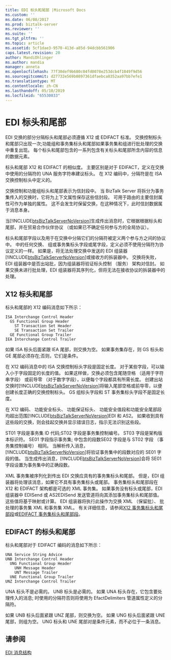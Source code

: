 ```yaml
---
title: EDI 标头和尾部 |Microsoft Docs
ms.custom: ''
ms.date: 06/08/2017
ms.prod: biztalk-server
ms.reviewer: ''
ms.suite: ''
ms.tgt_pltfrm: ''
ms.topic: article
ms.assetid: 5cf1dae3-9570-413d-a85d-94dcbb561906
caps.latest.revision: 20
author: MandiOhlinger
ms.author: mandia
manager: anneta
ms.openlocfilehash: 77f30def9b680c04fd0078e253dcb4f1049f9d56
ms.sourcegitcommit: d27732e569b0897361dfaebca8352aa97bb7efe1
ms.translationtype: MT
ms.contentlocale: zh-CN
ms.lasthandoff: 05/10/2019
ms.locfileid: "65530833"
---
```

# <a name="edi-headers-and-trailers"></a>EDI 标头和尾部
EDI 交换的部分分隔标头和尾部必须遵循 X12 或 EDIFACT 标准。 交换控制标头和尾部只出现一次;功能组和事务集标头和尾部如果事务集和组进行批处理的交换中重复出现。 每个标头和尾部包含的一系列包含有关标头和尾部所含内容的信息的数据元素。  
  
 标头和尾部 X12 和 EDIFACT 的相似度。 主要区别是对于 EDIFACT，定义在交换中使用的分隔符的 UNA 服务字符串建议标头。 在 X12 编码中，分隔符是在 ISA 交换控制标头中定义的。  
  
 交换控制和功能组标头和尾部表示为信封段中。 当 BizTalk Server 将拆分为事务集传入的交换时，它将为上下文属性保存这些信封段。 可用于路由的主要信封属性可作为单独的属性。 这不会发生时保留交换，在这种情况下，此时信封数据属于消息本身。  
  
 当[!INCLUDE[btsBizTalkServerNoVersion](../includes/btsbiztalkservernoversion-md.md)]生成传出消息时，它根据根据标头和尾部，并在贸易合作伙伴协议 （或如果已不确定任何参与方的全局协议）。  
  
 标头和尾部字段以及用于在交换中分隔它们的分隔符被定义两个参与方之间的协议中。 中的任何交换、 组或事务集标头字段或尾字段，定义必须不使用分隔符为协议定义的一样。 如果是，将无法处理交换中发送的 EDI 组装器[!INCLUDE[btsBizTalkServerNoVersion](../includes/btsbiztalkservernoversion-md.md)]或接收方的拆装器中。 交换将失败，EDI 组装器中是否出站批，因为组装器将验证标头控制 （服务） 架构对信封。 如果交换未进行批处理，EDI 组装器将其序列化，但将无法在接收协议的拆装器中的处理。  
  
## <a name="x12-headers-and-trailers"></a>X12 标头和尾部  
 标头和尾部的 X12 编码消息如下所示：  
  
```  
ISA Interchange Control Header  
  GS Functional Group Header  
    ST Transaction Set Header  
    SE Transaction Set Trailer  
  GE Functional Group Trailer  
IEA Interchange Control Trailer  
```  
  
 如果 ISA 标头后面紧跟 IEA 尾部，则交换为空。 如果事务集存在，则 GS 标头和 GE 尾部必须存在;否则，它们是条件。  
  
 在 X12 编码消息中的 ISA 交换控制标头字段是固定长度。 对于某些字段，可以输入小于字段固定的长度的值。 如果这样做，交换必须包含尾随空格 （适用于字符串字段） 或前导零 （对于数字字段），以便每个字段都具有所需长度。 创建出站交换时[!INCLUDE[btsBizTalkServerNoVersion](../includes/btsbiztalkservernoversion-md.md)]将输入尾部空格或前导零，以便创建长度正确的交换控制标头。 GS 组标头字段和 ST 事务集标头字段不是固定长度。  
  
 在 X12 编码、 功能安全标头、 功能保证标头、 功能安全值段和功能安全尾部段均超出范围[!INCLUDE[btsBizTalkServerNoVersion](../includes/btsbiztalkservernoversion-md.md)]EDI 和 AS2。 如果收到具有这些段的交换，则会挂起交换并显示错误日志，指示无法识别这些段。  
  
 ST01 字段是事务集 ID 代码;ST02 字段是事务集控制编号。 ST03 字段是架构版本标识符。 SE01 字段指示事务集; 中包含的段数SE02 字段是与 ST02 字段 （事务集控制编号） 相同。 当解析传入消息，[!INCLUDE[btsBizTalkServerNoVersion](../includes/btsbiztalkservernoversion-md.md)]将验证事务集中的段数对应的 SE01 字段的值。 当生成传出消息，[!INCLUDE[btsBizTalkServerNoVersion](../includes/btsbiztalkservernoversion-md.md)]会将 SE01 字段设置为事务集中的正确段数。  
  
 XML 事务集被序列化到传出 EDI 交换应具有的事务集标头和尾部。 但是，EDI 组装器将处理该消息，如果它不具有事务集标头或尾部。 事务集标头和尾部段在 X12 和 EDIFACT 架构都是可选的 XML 事务集。 如果事务没有标头或尾部，EDI 组装器中 EDISend 或 AS2EDISend 发送管道将向其添加事务集标头和尾部值。 这些值将基于映射或计算。 EDI 组装器将执行此操作为交换 XML （保留批）、 批处理的事务集 XML 和事务集 XML。 有关详细信息，请参阅[X12 事务集标头和尾部段](../core/how-the-edi-assembler-works.md#BKMK_X12)或[EDIFACT 事务集标头和尾部段](../core/how-the-edi-assembler-works.md#BKMK_EDIFACT)。  
  
## <a name="edifact-headers-and-trailers"></a>EDIFACT 的标头和尾部  
 标头和尾部对于 EDIFACT 编码的消息如下所示：  
  
```  
UNA Service String Advice  
UNB Interchange Control Header  
  UNG Functional Group Header  
    UNH Message Header  
    UNT Message Trailer  
  UNE Functional Group Trailer  
UNZ Interchange Control Trailer  
```  
  
 UNA 标头不是必需的。 UNB 标头是必需的。 如果 UNA 标头存在，它包含要处理传入的消息; 时使用的分隔符否则将使用为 EfactDelimiters 管道属性定义的分隔符。  
  
 如果 UNB 标头后面紧跟 UNZ 尾部，则交换为空。 如果 UNG 标头后面紧跟 UNE 尾部，则组为空。 UNG 标头和 UNE 尾部对是条件元素，而不必位于一条消息。  
  
## <a name="see-also"></a>请参阅  
 [EDI 消息结构](../core/edi-message-structure.md)